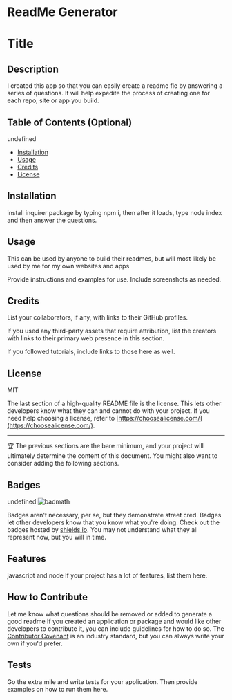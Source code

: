 # ReadMe Generator

  # Title

  ## Description
  
 I created this app so that you can easily create a readme fie by answering a series of questions. It will help expedite the process of creating one for each repo, site or app you build.
  
  ## Table of Contents (Optional)
  
  undefined
  
  - [Installation](#installation)
  - [Usage](#usage)
  - [Credits](#credits)
  - [License](#license)
  
  ## Installation
  
install inquirer package by typing npm i, then after it loads, type node index and then answer the questions.
  
  ## Usage
  
 This can be used by anyone to build their readmes, but will most likely be used by me for my own websites and apps

 Provide instructions and examples for use. Include screenshots as needed.

 
  ## Credits

  List your collaborators, if any, with links to their GitHub profiles.
  
  If you used any third-party assets that require attribution, list the creators with links to their primary web presence in this section.
  
  If you followed tutorials, include links to those here as well.
  
  ## License
  MIT

  The last section of a high-quality README file is the license. This lets other developers know what they can and cannot do with your project. If you need help choosing a license, refer to [https://choosealicense.com/](https://choosealicense.com/).
  
  ---
  
  🏆 The previous sections are the bare minimum, and your project will ultimately determine the content of this document. You might also want to consider adding the following sections.
  
  ## Badges
  
  undefined
  ![badmath](https://img.shields.io/github/languages/top/lernantino/badmath)
  
  Badges aren't necessary, per se, but they demonstrate street cred. Badges let other developers know that you know what you're doing. Check out the badges hosted by [shields.io](https://shields.io/). You may not understand what they all represent now, but you will in time.
  
  ## Features
  javascript and node
  If your project has a lot of features, list them here.
  
  ## How to Contribute
  Let me know what questions should be removed or added to generate a good readme
  If you created an application or package and would like other developers to contribute it, you can include guidelines for how to do so. The [Contributor Covenant](https://www.contributor-covenant.org/) is an industry standard, but you can always write your own if you'd prefer.
  
  ## Tests
  
  Go the extra mile and write tests for your application. Then provide examples on how to run them here.
